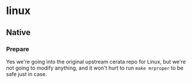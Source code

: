 # linux

## Native

### Prepare
Yes we're going into the original upstream cerata repo for Linux, but we're
not going to modify anything, and it won't hurt to run `make mrproper` to be
safe just in case.
